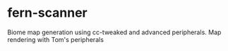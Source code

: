 # fern-scanner
Biome map generation using cc-tweaked and advanced peripherals. Map rendering with Tom's peripherals
